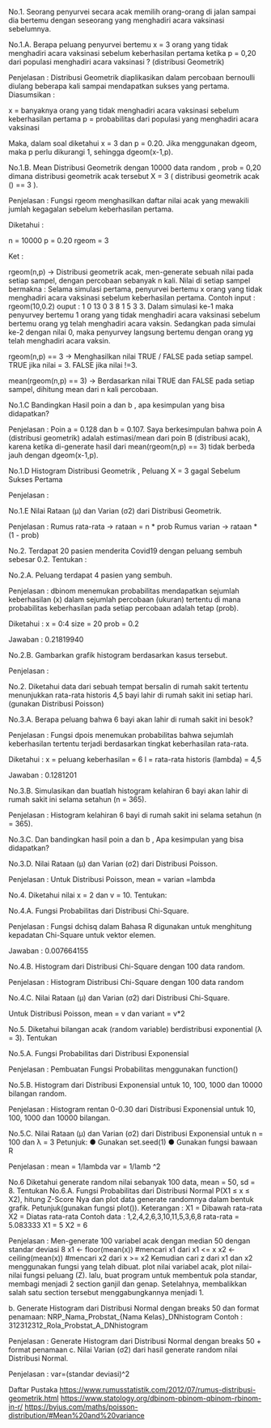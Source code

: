 No.1.
Seorang penyurvei secara acak memilih orang-orang di jalan sampai dia bertemu dengan seseorang yang menghadiri acara vaksinasi sebelumnya.

No.1.A. 
Berapa peluang penyurvei bertemu x = 3 orang yang tidak menghadiri acara vaksinasi sebelum keberhasilan pertama ketika p = 0,20 dari populasi menghadiri acara vaksinasi ? (distribusi Geometrik)

Penjelasan :
Distribusi Geometrik diaplikasikan dalam percobaan bernoulli diulang beberapa kali sampai mendapatkan sukses yang pertama. Diasumsikan : 

x = banyaknya orang yang tidak menghadiri acara vaksinasi sebelum keberhasilan pertama
p = probabilitas dari populasi yang menghadiri acara vaksinasi

Maka, dalam soal diketahui x = 3 dan p = 0.20. Jika menggunakan dgeom, maka p perlu dikurangi 1, sehingga dgeom(x-1,p).

No.1.B. 
Mean Distribusi Geometrik dengan 10000 data random , prob = 0,20 dimana distribusi geometrik acak tersebut X = 3 ( distribusi geometrik acak () == 3 ). 

Penjelasan :
Fungsi rgeom menghasilkan daftar nilai acak yang mewakili jumlah kegagalan sebelum keberhasilan pertama.

Diketahui :

n = 10000
p = 0.20
rgeom = 3

Ket :

rgeom(n,p) -> Distribusi geometrik acak, men-generate sebuah nilai pada setiap sampel, dengan percobaan sebanyak n kali. Nilai di setiap sampel bermakna : Selama simulasi pertama, penyurvei bertemu x orang yang tidak menghadiri acara vaksinasi sebelum keberhasilan pertama. Contoh input : rgeom(10,0.2) ouput : 1  0 13  0  3  8  1  5  3  3. Dalam simulasi ke-1 maka penyurvey bertemu 1 orang yang tidak menghadiri acara vaksinasi sebelum bertemu orang yg telah menghadiri acara vaksin. Sedangkan pada simulai ke-2 dengan nilai 0, maka penyurvey langsung bertemu dengan orang yg telah menghadiri acara vaksin.

rgeom(n,p) == 3 -> Menghasilkan nilai TRUE / FALSE pada setiap sampel. TRUE jika nilai = 3. FALSE jika nilai !=3.

mean(rgeom(n,p) == 3) -> Berdasarkan nilai TRUE dan FALSE pada setiap sampel, dihitung mean dari n kali percobaan.

No.1.C
Bandingkan Hasil poin a dan b , apa kesimpulan yang bisa didapatkan?

Penjelasan :
Poin a = 0.128 dan b = 0.107.
Saya berkesimpulan bahwa poin A (distribusi geometrik) adalah estimasi/mean dari poin B (distribusi acak), karena ketika di-generate hasil dari mean(rgeom(n,p) == 3) tidak berbeda jauh dengan dgeom(x-1,p).

No.1.D
Histogram Distribusi Geometrik , Peluang X = 3 gagal Sebelum Sukses Pertama

Penjelasan :

No.1.E
Nilai Rataan (μ) dan Varian (σ2) dari Distribusi Geometrik.

Penjelasan : 
Rumus rata-rata -> rataan = n * prob
Rumus varian -> rataan * (1 - prob)

No.2.
Terdapat 20 pasien menderita Covid19 dengan peluang sembuh sebesar 0.2. Tentukan :

No.2.A.
Peluang terdapat 4 pasien yang sembuh.

Penjelasan :
dbinom menemukan probabilitas mendapatkan sejumlah keberhasilan (x) dalam sejumlah percobaan (ukuran) tertentu di mana probabilitas keberhasilan pada setiap percobaan adalah tetap (prob).

Diketahui :
x = 0:4
size = 20
prob = 0.2

Jawaban : 0.21819940

No.2.B.
Gambarkan grafik histogram berdasarkan kasus tersebut.

Penjelasan :

No.2.
Diketahui data dari sebuah tempat bersalin di rumah sakit tertentu menunjukkan rata-rata historis 4,5 bayi lahir di rumah sakit ini setiap hari. (gunakan Distribusi Poisson)

No.3.A. Berapa peluang bahwa 6 bayi akan lahir di rumah sakit ini besok?

Penjelasan :
Fungsi dpois menemukan probabilitas bahwa sejumlah keberhasilan tertentu terjadi berdasarkan tingkat keberhasilan rata-rata.

Diketahui :
x = peluang keberhasilan = 6
l = rata-rata historis (lambda) = 4,5

Jawaban : 0.1281201

No.3.B. Simulasikan dan buatlah histogram kelahiran 6 bayi akan lahir di rumah sakit ini selama setahun (n = 365).

Penjelasan :
Histogram kelahiran 6 bayi di rumah sakit ini selama setahun (n = 365).

No.3.C. 
Dan bandingkan hasil poin a dan b , Apa kesimpulan yang bisa didapatkan?

No.3.D. 
Nilai Rataan (μ) dan Varian (σ2) dari Distribusi Poisson.

Penjelasan :
Untuk Distribusi Poisson, mean = varian =lambda

No.4.
Diketahui nilai x = 2 dan v = 10. Tentukan:

No.4.A. Fungsi Probabilitas dari Distribusi Chi-Square.

Penjelasan : 
Fungsi dchisq dalam Bahasa R digunakan untuk menghitung kepadatan Chi-Square untuk vektor elemen.

Jawaban : 0.007664155

No.4.B. Histogram dari Distribusi Chi-Square dengan 100 data random.

Penjelasan : 
Histogram Distribusi Chi-Square dengan 100 data random

No.4.C. Nilai Rataan (μ) dan Varian (σ2) dari Distribusi Chi-Square.

Untuk Distribusi Poisson, mean = v dan variant = v*2

No.5. 
Diketahui bilangan acak (random variable) berdistribusi exponential (λ = 3). Tentukan

No.5.A. Fungsi Probabilitas dari Distribusi Exponensial

Penjelasan :
Pembuatan Fungsi Probabilitas menggunakan function()

No.5.B. Histogram dari Distribusi Exponensial untuk 10, 100, 1000 dan 10000 bilangan random.

Penjelasan :
Histogram rentan 0-0.30 dari Distribusi Exponensial untuk 10, 100, 1000 dan 10000 bilangan.

No.5.C. Nilai Rataan (μ) dan Varian (σ2) dari Distribusi Exponensial untuk n = 100 dan λ = 3 Petunjuk:
● Gunakan set.seed(1)
● Gunakan fungsi bawaan R

Penjelasan :
mean = 1/lambda
var = 1/lamb ^2

No.6 Diketahui generate random nilai sebanyak 100 data, mean = 50, sd = 8. Tentukan
No.6.A. Fungsi Probabilitas dari Distribusi Normal P(X1 ≤ x ≤ X2), hitung Z-Score Nya dan plot data generate randomnya dalam bentuk grafik. Petunjuk(gunakan fungsi plot()).
Keterangan :
X1 = Dibawah rata-rata
X2 = Diatas rata-rata 
Contoh data : 1,2,4,2,6,3,10,11,5,3,6,8 rata-rata = 5.083333
X1 = 5
X2 = 6

Penjelasan :
Men-generate 100 variabel acak dengan median 50 dengan standar deviasi 8
x1 <- floor(mean(x)) #mencari x1 dari x1 <= x
x2 <- ceiling(mean(x)) #mencari x2 dari x >= x2
Kemudian cari z dari x1 dan x2 menggunakan fungsi yang telah dibuat.
plot nilai variabel acak, plot nilai-nilai fungsi peluang (Z).
lalu, buat program untuk membentuk pola standar, membagi menjadi 2 section ganjil dan genap.
Setelahnya, membalikkan salah satu section tersebut menggabungkannya menjadi 1.


b. Generate Histogram dari Distribusi Normal dengan breaks 50 dan format penamaan:
NRP_Nama_Probstat_{Nama Kelas}_DNhistogram
Contoh :
312312312_Rola_Probstat_A_DNhistogram

Penjelasan :
Generate Histogram dari Distribusi Normal dengan breaks 50 + format penamaan
c. Nilai Varian (σ2) dari hasil generate random nilai Distribusi Normal.

Penjelasan :
var=(standar deviasi)^2

Daftar Pustaka 
https://www.rumusstatistik.com/2012/07/rumus-distribusi-geometrik.html
https://www.statology.org/dbinom-pbinom-qbinom-rbinom-in-r/
https://byjus.com/maths/poisson-distribution/#Mean%20and%20variance
